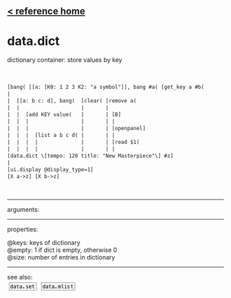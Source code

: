 [< reference home](ceammc_lib.html)
---

# data.dict


dictionary container: store values by key

```


[bang( [[a: [K0: 1 2 3 K2: "a symbol"]], bang #a( [get_key a #b(
|
|  [[a: b c: d], bang(  [clear( [remove a(
|  |                    |       |
|  |  [add KEY value(   |       | [B]
|  |  |                 |       | |
|  |  |                 |       | [openpanel]
|  |  |  [list a b c d( |       | |
|  |  |  |              |       | [read $1(
|  |  |  |              |       | |
[data.dict \[tempo: 120 title: "New Masterpiece"\] #z]
|
[ui.display @display_type=1]
[X a->z] [X b->z]

            
```

---
arguments:


---
properties:

@keys: keys of dictionary<br>
@empty: 1 if dict is
            empty, otherwise 0<br>
@size: number of
            entries in dictionary<br>

---
see also:<br>
[![data.set](img/object_data.set.png)](data.set.html)
[![data.mlist](img/object_data.mlist.png)](data.mlist.html)
